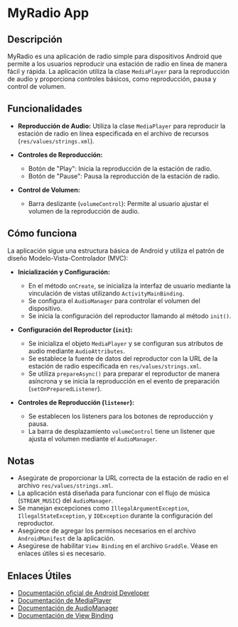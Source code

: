 # MyRadio App

## Descripción
MyRadio es una aplicación de radio simple para dispositivos Android que permite a los usuarios reproducir una estación de radio en línea de manera fácil y rápida. La aplicación utiliza la clase `MediaPlayer` para la reproducción de audio y proporciona controles básicos, como reproducción, pausa y control de volumen.

## Funcionalidades
- **Reproducción de Audio:** Utiliza la clase `MediaPlayer` para reproducir la estación de radio en línea especificada en el archivo de recursos (`res/values/strings.xml`).

- **Controles de Reproducción:**
  - Botón de "Play": Inicia la reproducción de la estación de radio.
  - Botón de "Pause": Pausa la reproducción de la estación de radio.

- **Control de Volumen:**
  - Barra deslizante (`volumeControl`): Permite al usuario ajustar el volumen de la reproducción de audio.

## Cómo funciona
La aplicación sigue una estructura básica de Android y utiliza el patrón de diseño Modelo-Vista-Controlador (MVC):

- **Inicialización y Configuración:**
  - En el método `onCreate`, se inicializa la interfaz de usuario mediante la vinculación de vistas utilizando `ActivityMainBinding`.
  - Se configura el `AudioManager` para controlar el volumen del dispositivo.
  - Se inicia la configuración del reproductor llamando al método `init()`.

- **Configuración del Reproductor (`init`):**
  - Se inicializa el objeto `MediaPlayer` y se configuran sus atributos de audio mediante `AudioAttributes`.
  - Se establece la fuente de datos del reproductor con la URL de la estación de radio especificada en `res/values/strings.xml`.
  - Se utiliza `prepareAsync()` para preparar el reproductor de manera asíncrona y se inicia la reproducción en el evento de preparación (`setOnPreparedListener`).

- **Controles de Reproducción (`listener`):**
  - Se establecen los listeners para los botones de reproducción y pausa.
  - La barra de desplazamiento `volumeControl` tiene un listener que ajusta el volumen mediante el `AudioManager`.

## Notas
- Asegúrate de proporcionar la URL correcta de la estación de radio en el archivo `res/values/strings.xml`.
- La aplicación está diseñada para funcionar con el flujo de música (`STREAM_MUSIC`) del `AudioManager`.
- Se manejan excepciones como `IllegalArgumentException`, `IllegalStateException`, y `IOException` durante la configuración del reproductor.
- Asegúrece de agregar los permisos necesarios en el archivo `AndroidManifest` de la aplicación.
- Asegúrese de habilitar `View Binding` en el archivo `Graddle`. Véase en enlaces útiles si es necesario.

## Enlaces Útiles
- [Documentación oficial de Android Developer](https://developer.android.com/docs)
- [Documentación de MediaPlayer](https://developer.android.com/reference/android/media/MediaPlayer)
- [Documentación de AudioManager](https://developer.android.com/reference/android/media/AudioManager)
- [Documentación de View Binding](https://developer.android.com/topic/libraries/view-binding?hl=es-419)
